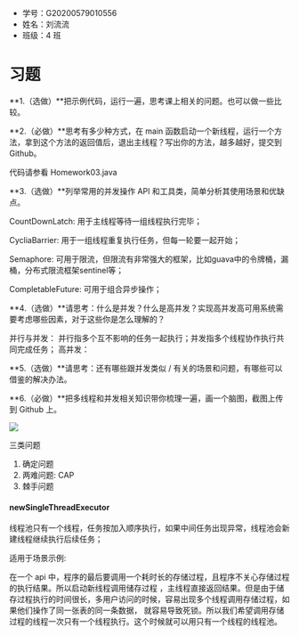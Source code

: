 - 学号：G20200579010556
- 姓名：刘流流
- 班级：4 班



# 习题

**1.（选做）**把示例代码，运行一遍，思考课上相关的问题。也可以做一些比较。



**2.（必做）**思考有多少种方式，在 main 函数启动一个新线程，运行一个方法，拿到这个方法的返回值后，退出主线程？写出你的方法，越多越好，提交到 Github。

代码请参看 Homework03.java



**3.（选做）**列举常用的并发操作 API 和工具类，简单分析其使用场景和优缺点。

CountDownLatch: 用于主线程等待一组线程执行完毕；

CycliaBarrier: 用于一组线程重复执行任务，但每一轮要一起开始；

Semaphore: 可用于限流，但限流有非常强大的框架，比如guava中的令牌桶，漏桶，分布式限流框架sentinel等；

CompletableFuture: 可用于组合异步操作；



**4.（选做）**请思考：什么是并发？什么是高并发？实现高并发高可用系统需要考虑哪些因素，对于这些你是怎么理解的？

并行与并发： 并行指多个互不影响的任务一起执行；并发指多个线程协作执行共同完成任务；
高并发：



**5.（选做）**请思考：还有哪些跟并发类似 / 有关的场景和问题，有哪些可以借鉴的解决办法。



**6.（必做）**把多线程和并发相关知识带你梳理一遍，画一个脑图，截图上传到 Github 上。

![](https://gitee.com/pismery/imageshack/raw/master/img/20201110214431.png)







三类问题

1. 确定问题
2. 两难问题: CAP
3. 棘手问题



#### newSingleThreadExecutor

线程池只有一个线程，任务按加入顺序执行，如果中间任务出现异常，线程池会新建线程继续执行后续任务；

适用于场景示例:

在一个 api 中，程序的最后要调用一个耗时长的存储过程，且程序不关心存储过程的执行结果。所以启动新线程调用储存过程 ，主线程直接返回结果。但是由于储存过程执行的时间很长，多用户访问的时候，容易出现多个线程调用存储过程，如果他们操作了同一张表的同一条数据， 就容易导致死锁。所以我们希望调用存储过程的线程一次只有一个线程执行。这个时候就可以用只有一个线程的线程池。